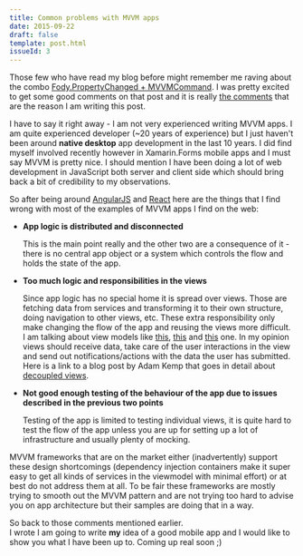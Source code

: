 ```yaml
---
title: Common problems with MVVM apps
date: 2015-09-22
draft: false
template: post.html
issueId: 3
---
```


Those few who have read my blog before might remember me raving about the combo [Fody.PropertyChanged + MVVMCommand](/worry-free-mvvm-with-xamarin-forms/). I was pretty excited to get some good comments on that post and it is really [the comments](/worry-free-mvvm-with-xamarin-forms/#comments) that are the reason I am writing this post.

I have to say it right away - I am not very experienced writing MVVM apps. I am quite experienced developer (~20 years of experience) but I just haven't been around **native desktop** app development in the last 10 years. I did find myself involved recently however in Xamarin.Forms mobile apps and I must say MVVM is pretty nice. I should mention I have been doing a lot of web development in JavaScript both server and client side which should bring back a bit of credibility to my observations.

So after being around [AngularJS](http://angularjs.org) and [React](http://facebook.github.io/react/) here are the things that I find wrong with most of the examples of MVVM apps I find on the web:

* **App logic is distributed and disconnected**

  This is the main point really and the other two are a consequence of it - there is no central app object or a system which controls the flow and holds the state of the app.

* **Too much logic and responsibilities in the views**

	Since app logic has no special home it is spread over views. Those are fetching data from services and transforming it to their own structure, doing navigation to other views, etc. These extra responsibility only make changing the flow of the app and reusing the views more difficult. I am talking about view models like [this](https://github.com/dotnetcurry/wpf-mvvmlight), [this](https://github.com/MvvmCross/MvvmCross-Tutorials/tree/master/Sample%20-%20TwitterSearch/TwitterSearch.Core/views) and [this](https://github.com/rid00z/FreshMvvm/blob/master/samples/FreshMvvmSampleApp/FreshMvvmSampleApp/PageModels/ContactPageModel.cs) one. In my opinion views should receive data, take care of the user interactions in the view and send out notifications/actions with the data the user has submitted. Here is a link to a blog post by Adam Kemp that goes in detail about [decoupled views](http://blog.adamkemp.com/2015/03/decoupling-views.html).
 
* **Not good enough testing of the behaviour of the app due to issues described in the previous two points**

  Testing of the app is limited to testing individual views, it is quite hard to test the flow of the app unless you are up for setting up a lot of infrastructure and usually plenty of mocking.

MVVM frameworks that are on the market either (inadvertently) support these design shortcomings (dependency injection containers make it super easy to get all kinds of services in the viewmodel with minimal effort) or at best do not address them at all. To be fair these frameworks are mostly trying to smooth out the MVVM pattern and are not trying too hard to advise you on app architecture but their samples are doing that in a way.

So back to those comments mentioned earlier.<br/> 
I wrote I am going to write **my** idea of a good mobile app and I would like to show you what I have been up to. Coming up real soon ;)